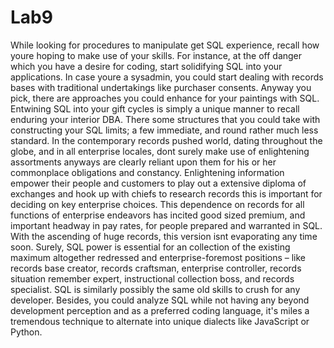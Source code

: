 # Lab9
While looking for procedures to manipulate get SQL experience, recall how youre hoping to make use of your skills. For instance, at the off danger which you have a desire for coding, start solidifying SQL into your applications. In case youre a sysadmin, you could start dealing with records bases with traditional undertakings like purchaser consents. Anyway you pick, there are approaches you could enhance for your paintings with SQL.
Entwining SQL into your gift cycles is simply a unique manner to recall enduring your interior DBA. There some structures that you could take with constructing your SQL limits; a few immediate, and round rather much less standard.
In the contemporary records pushed world, dating throughout the globe, and in all enterprise locales, dont surely make use of enlightening assortments anyways are clearly reliant upon them for his or her commonplace obligations and constancy. Enlightening information empower their people and customers to play out a extensive diploma of exchanges and hook up with chiefs to research records this is important for deciding on key enterprise choices.
This dependence on records for all functions of enterprise endeavors has incited good sized premium, and important headway in pay rates, for people prepared and warranted in SQL. With the ascending of huge records, this version isnt evaporating any time soon. Surely, SQL power is essential for an collection of the existing maximum altogether redressed and enterprise-foremost positions – like records base creator, records craftsman, enterprise controller, records situation remember expert, instructional collection boss, and records specialist.
SQL is similarly possibly the same old skills to crush for any developer. Besides, you could analyze SQL while not having any beyond development perception and as a preferred coding language, it's miles a tremendous technique to alternate into unique dialects like JavaScript or Python.
